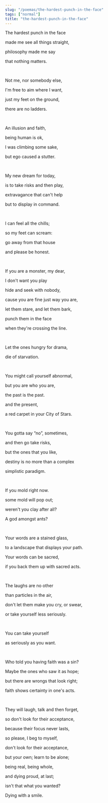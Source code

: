 ```yaml
---
slug: "/poemas/the-hardest-punch-in-the-face"
tags: ["normal"]
title: "the-hardest-punch-in-the-face"
---
```

The hardest punch in the face

made me see all things straight,

philosophy made me say

that nothing matters.

&nbsp;

Not me, nor somebody else,

I'm free to aim where I want,

just my feet on the ground,

there are no ladders.

&nbsp;

An illusion and faith,

being human is ok,

I was climbing some sake,

but ego caused a stutter.

&nbsp;

My new dream for today,

is to take risks and then play,

extravagance that can't help

but to display in command.

&nbsp;

I can feel all the chills;

so my feet can scream:

go away from that house

and please be honest.

&nbsp;

If you are a monster, my dear,

I don't want you play

hide and seek with nobody,

cause you are fine just way you are,

let them stare, and let them bark,

punch them in the face

when they're crossing the line.

&nbsp;

Let the ones hungry for drama,

die of starvation.

&nbsp;

You might call yourself abnormal,

but you are who you are,

the past is the past.

and the present,

a red carpet in your City of Stars.

&nbsp;

You gotta say “no”, sometimes,

and then go take risks,

but the ones that you like,

destiny is no more than a complex

simplistic paradigm.

&nbsp;

If you mold right now.

some mold will pop out;

weren't you clay after all?

A god amongst ants?

&nbsp;

Your words are a stained glass,

to a landscape that displays your path.

Your words can be sacred,

if you back them up with sacred acts.

&nbsp;

The laughs are no other

than particles in the air,

don't let them make you cry, or swear,

or take yourself less seriously.

&nbsp;

You can take yourself

as seriously as you want.

&nbsp;

Who told you having faith was a sin?

Maybe the ones who saw it as hope;

but there are wrongs that look right;

faith shows certainty in one's acts.

&nbsp;

They will laugh, talk and then forget,

so don't look for their acceptance,

because their focus never lasts,

so please, I beg to myself,

don't look for their acceptance,

but your own; learn to be alone;

being real, being whole,

and dying proud, at last;

isn't that what you wanted?

Dying with a smile.